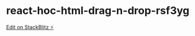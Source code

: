 # react-hoc-html-drag-n-drop-rsf3yg

[Edit on StackBlitz ⚡️](https://stackblitz.com/edit/react-hoc-html-drag-n-drop-rsf3yg)